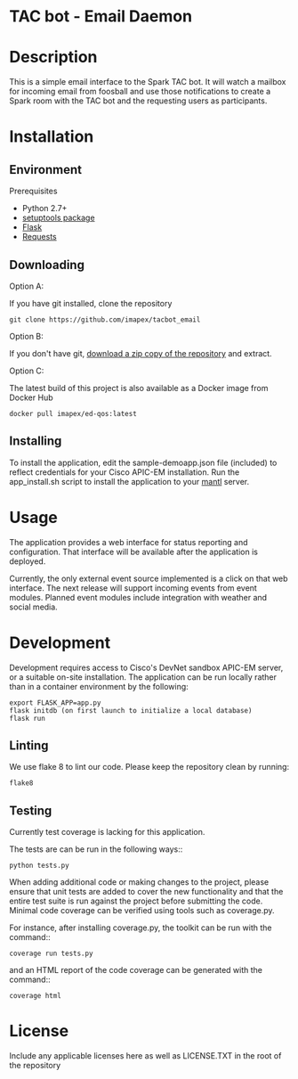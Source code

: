# TAC bot - Email Daemon

# Description

This is a simple email interface to the Spark TAC bot. It will watch a 
mailbox for incoming email from foosball and use those notifications
to create a Spark room with the TAC bot and the requesting users
as participants.

# Installation

## Environment

Prerequisites

* Python 2.7+
* [setuptools package](https://pypi.python.org/pypi/setuptools)
* [Flask](http://flask.pocoo.org)
* [Requests](http://docs.python-requests.org/en/master/)

## Downloading

Option A:

If you have git installed, clone the repository

    git clone https://github.com/imapex/tacbot_email

Option B:

If you don't have git, [download a zip copy of the repository](https://github.com/imapex/ed-qos/archive/master.zip)
and extract.

Option C:

The latest build of this project is also available as a Docker image from Docker Hub

    docker pull imapex/ed-qos:latest

## Installing

To install the application, edit the sample-demoapp.json file (included) to
reflect credentials for your Cisco APIC-EM installation. Run the app_install.sh
script to install the application to your [mantl](http://mantl.io) server.

# Usage

The application provides a web interface for status reporting and configuration.
That interface will be available after the application is deployed.

Currently, the only external event source implemented is a click on that web
interface. The next release will support incoming events from event modules.
Planned event modules include integration with weather and social media.

# Development

Development requires access to Cisco's DevNet sandbox APIC-EM server, or a suitable
on-site installation. The application can be run locally rather than in a container
environment by the following:

    export FLASK_APP=app.py
    flask initdb (on first launch to initialize a local database)
    flask run


## Linting

We use flake 8 to lint our code. Please keep the repository clean by running:

    flake8

## Testing

Currently test coverage is lacking for this application.

The tests are can be run in the following ways::

    python tests.py


When adding additional code or making changes to the project, please ensure that unit tests are added to cover the
new functionality and that the entire test suite is run against the project before submitting the code.
Minimal code coverage can be verified using tools such as coverage.py.

For instance, after installing coverage.py, the toolkit can be run with the command::

    coverage run tests.py

and an HTML report of the code coverage can be generated with the command::

    coverage html


# License

Include any applicable licenses here as well as LICENSE.TXT in the root of the repository

